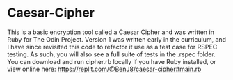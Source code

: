 # Caesar-Cipher
This is a basic encryption tool called a Caesar Cipher and was written in Ruby for The Odin Project. Version 1 was written early in the curriculum, and I have since revisited this code to refactor it use as a test case for RSPEC testing. As such, you will also see a full suite of tests in the .rspec folder.
You can download and run cipher.rb locally if you have Ruby installed, or view online here: https://replit.com/@BenJ8/caesar-cipher#main.rb